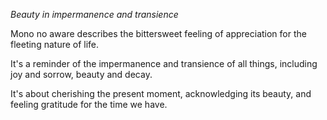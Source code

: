 _Beauty in impermanence and transience_

Mono no aware describes the bittersweet feeling of appreciation for the fleeting nature of life.

It's a reminder of the impermanence and transience of all things, including joy and sorrow, beauty and decay.

It's about cherishing the present moment, acknowledging its beauty, and feeling gratitude for the time we have.